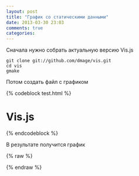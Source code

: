 ```yaml
---
layout: post
title: "График со статическими данными"
date: 2013-03-30 23:03
comments: true
categories: 
---
```

Сначала нужно собрать актуальную версию Vis.js

    git clone git://github.com/dmage/vis.git
    cd vis
    gmake

Потом создать файл с графиком

{% codeblock test.html %}
<!DOCTYPE html>
<html>

<head>
<meta charset="utf-8">
<title>Vis.js</title>
<link rel="stylesheet" type="text/css" href="vis.css">
<script src="http://yandex.st/jquery/1.9.1/jquery.min.js"></script>
<script src="vis.js"></script>
<script>
$(function() {
    Vis(
        {
            $object: $('.b-chart'),
            xAxes: [
                { rangeProvider: { name: 'i-static-range-provider', min: 0.5, max: 19.5 } }
            ],
            yAxes: [
                { rangeProvider: { name: 'i-static-range-provider', min: -3.5, max: 9.5 } }
            ],
            items: [
                {
                    dataProvider: {
                        name: 'i-static-data-provider',
                        x: [1,2,3, 4, 5, 6, 7, 8,9,10,11,12,13,14,15,16,17,18,19],
                        y: [1,0,1,-1,-3,-2,-3,-3,0, 1,-1,-1, 2, 1, 4, 5, 4, 8, 9]
                    }
                },
            ],
            overlays: [
                { name: 'b-grid-overlay' },
                { name: 'b-render-overlay' },
                { name: 'b-tooltip-overlay' }
            ]
        },
        'b-chart'
    );
});                                                                                                                                                                                                            
</script>
</head>

<body>
<h1>Vis.js</h1>
<div class="b-chart"></div>
</body>

</html>
{% endcodeblock %}

В результате получится график

{% raw %}
<div class="vis b-chart" data-block="b-chart" data-config='{"xAxes": [{"rangeProvider": {"name": "i-static-range-provider", "min": 0.5, "max": 19.5}}], "yAxes": [{"rangeProvider": {"name": "i-static-range-provider", "min": -3.5, "max": 9.5}}], "items": [{"dataProvider": {"name": "i-static-data-provider", "x": [1,2,3,4,5,6,7,8,9,10,11,12,13,14,15,16,17,18,19], "y": [1,0,1,-1,-3,-2,-3,-3,0,1,-1,-1,2,1,4,5,4,8,9]}}], "overlays": [{"name": "b-grid-overlay"}, {"name": "b-render-overlay"}, {"name": "b-tooltip-overlay"}]}'></div>
{% endraw %}
